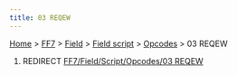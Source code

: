 ```yaml
---
title: 03 REQEW
---
```


[Home](Main%20Page.md) > [FF7](FF7.md) > [Field](FF7/Field.md) > [Field script](FF7/Field/Field%20script.md) > [Opcodes](FF7/Field/Field%20script/Opcodes.md) > 03 REQEW

1.  REDIRECT [FF7/Field/Script/Opcodes/03 REQEW][]

  [FF7/Field/Script/Opcodes/03 REQEW]: ../../../Script/Opcodes/03%20REQEW.md
    "wikilink"
